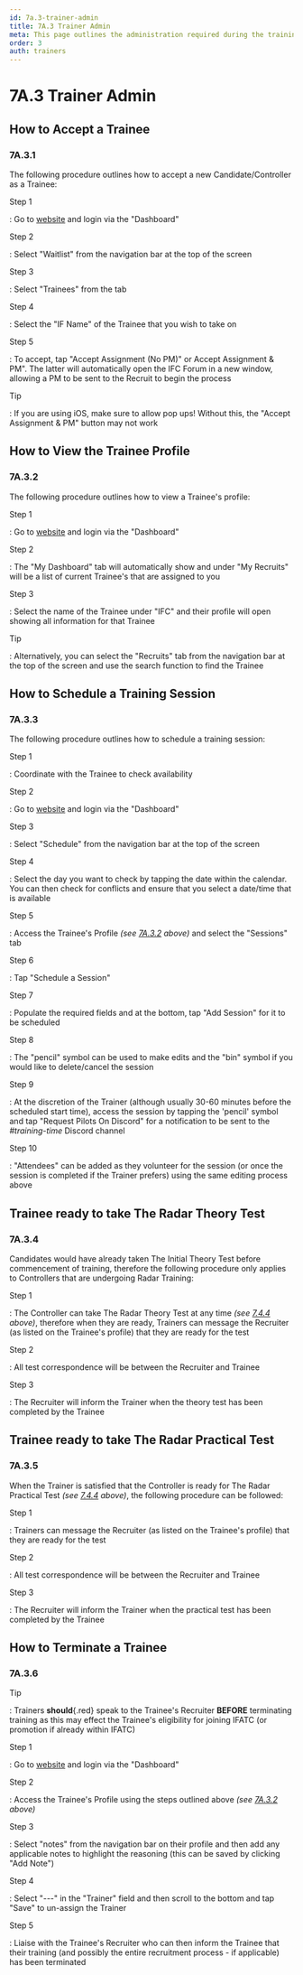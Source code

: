 ```yaml
---
id: 7a.3-trainer-admin
title: 7A.3 Trainer Admin
meta: This page outlines the administration required during the training process.
order: 3
auth: trainers
---
```




# 7A.3 Trainer Admin



## How to Accept a Trainee 



### 7A.3.1 

The following procedure outlines how to accept a new Candidate/Controller as a Trainee:



Step 1

: Go to [website](https://if-atc.com) and login via the "Dashboard"



Step 2

: Select "Waitlist" from the navigation bar at the top of the screen



Step 3

: Select "Trainees" from the tab



Step 4

: Select the "IF Name" of the Trainee that you wish to take on



Step 5

: To accept, tap "Accept Assignment (No PM)" or Accept Assignment & PM". The latter will automatically open the IFC Forum in a new window, allowing a PM to be sent to the Recruit to begin the process



Tip

: If you are using iOS, make sure to allow pop ups! Without this, the "Accept Assignment & PM" button may not work



## How to View the Trainee Profile



### 7A.3.2 

The following procedure outlines how to view a Trainee's profile:



Step 1

: Go to [website](https://if-atc.com) and login via the "Dashboard"



Step 2

: The "My Dashboard" tab will automatically show and under "My Recruits" will be a list of current Trainee's that are assigned to you



Step 3

:  Select the name of the Trainee under "IFC" and their profile will open showing all information for that Trainee 



Tip

: Alternatively, you can select the "Recruits" tab from the navigation bar at the top of the screen and use the search function to find the Trainee



## How to Schedule a Training Session



### 7A.3.3

The following procedure outlines how to schedule a training session: 



Step 1

: Coordinate with the Trainee to check availability



Step 2

: Go to [website](https://if-atc.com) and login via the "Dashboard"



Step 3

: Select "Schedule" from the navigation bar at the top of the screen



Step 4

: Select the day you want to check by tapping the date within the calendar. You can then check for conflicts and ensure that you select a date/time that is available



Step 5

: Access the Trainee's Profile *(see [7A.3.2](/guide/atc-manual/7a.-trainers/7a.3-trainer-admin#7a.3.2) above)* and select the "Sessions" tab



Step 6

: Tap "Schedule a Session"



Step 7

: Populate the required fields and at the bottom, tap "Add Session" for it to be scheduled



Step 8

: The "pencil" symbol can be used to make edits and the "bin" symbol if you would like to delete/cancel the session



Step 9

: At the discretion of the Trainer (although usually 30-60 minutes before the scheduled start time), access the session by tapping the 'pencil' symbol and tap "Request Pilots On Discord" for a notification to be sent to the *#training-time* Discord channel



Step 10

: "Attendees" can be added as they volunteer for the session (or once the session is completed if the Trainer prefers) using the same editing process above



## Trainee ready to take The Radar Theory Test



### 7A.3.4

Candidates would have already taken The Initial Theory Test before commencement of training, therefore the following procedure only applies to Controllers that are undergoing Radar Training:



Step 1

: The Controller can take The Radar Theory Test at any time *(see [7.4.4](/guide/atc-manual/7.-recruitment-and-training/7.4-radar-theory-and-practical-tests#7.4.4) above)*, therefore when they are ready, Trainers can message the Recruiter (as listed on the Trainee's profile) that they are ready for the test



Step 2

: All test correspondence will be between the Recruiter and Trainee



Step 3

: The Recruiter will inform the Trainer when the theory test has been completed by the Trainee



## Trainee ready to take The Radar Practical Test



### 7A.3.5

When the Trainer is satisfied that the Controller is ready for The Radar Practical Test *(see [7.4.4](/guide/atc-manual/7.-recruitment-and-training/7.4-radar-theory-and-practical-tests#7.4.4) above)*, the following procedure can be followed:



Step 1

: Trainers can message the Recruiter (as listed on the Trainee's profile) that they are ready for the test



Step 2

: All test correspondence will be between the Recruiter and Trainee



Step 3

: The Recruiter will inform the Trainer when the practical test has been completed by the Trainee



## How to Terminate a Trainee



### 7A.3.6



Tip

: Trainers **should**{.red} speak to the Trainee's Recruiter **BEFORE** terminating training as this may effect the Trainee's eligibility for joining IFATC (or promotion if already within IFATC)



Step 1

: Go to [website](https://if-atc.com) and login via the "Dashboard"



Step 2

: Access the Trainee's Profile using the steps outlined above *(see [7A.3.2](/guide/atc-manual/7a.-trainers/7a.3-trainer-admin#7a.3.2) above)*



Step 3

: Select "notes" from the navigation bar on their profile and then add any applicable notes to highlight the reasoning (this can be saved by clicking "Add Note")



Step 4

: Select "---" in the "Trainer" field and then scroll to the bottom and tap "Save" to un-assign the Trainer



Step 5

: Liaise with the Trainee's Recruiter who can then inform the Trainee that their training (and possibly the entire recruitment process - if applicable) has been terminated

